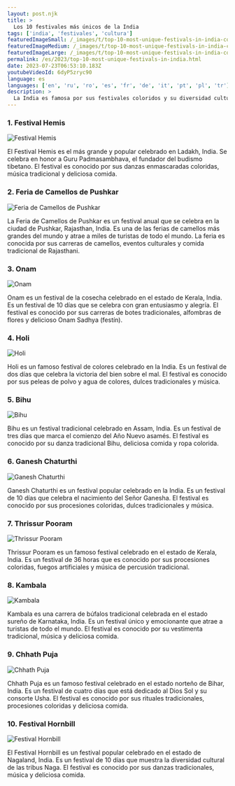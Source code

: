 ```yaml
---
layout: post.njk
title: >
  Los 10 festivales más únicos de la India
tags: ['india', 'festivales', 'cultura']
featuredImageSmall: /_images/t/top-10-most-unique-festivals-in-india-cover-es-small.webp
featuredImageMedium: /_images/t/top-10-most-unique-festivals-in-india-cover-es-medium.webp
featuredImageLarge: /_images/t/top-10-most-unique-festivals-in-india-cover-es-large.webp
permalink: /es/2023/top-10-most-unique-festivals-in-india.html
date: 2023-07-23T06:53:10.183Z
youtubeVideoId: 6dyP5zryc90
language: es
languages: ['en', 'ru', 'ro', 'es', 'fr', 'de', 'it', 'pt', 'pl', 'tr']
description: >
  La India es famosa por sus festivales coloridos y su diversidad cultural. Aquí están los 10 festivales más únicos celebrados en la India que quizás no hayas escuchado antes.
---
```


### 1. Festival Hemis

![Festival Hemis](/_images/f/ff7dc96d68315984c9362305faae4c0c-medium.webp)

El Festival Hemis es el más grande y popular celebrado en Ladakh, India. Se celebra en honor a Guru Padmasambhava, el fundador del budismo tibetano. El festival es conocido por sus danzas enmascaradas coloridas, música tradicional y deliciosa comida.

### 2. Feria de Camellos de Pushkar

![Feria de Camellos de Pushkar](/_images/5/5b17ac2b9f8a251692d842c555e64886-medium.webp)

La Feria de Camellos de Pushkar es un festival anual que se celebra en la ciudad de Pushkar, Rajasthan, India. Es una de las ferias de camellos más grandes del mundo y atrae a miles de turistas de todo el mundo. La feria es conocida por sus carreras de camellos, eventos culturales y comida tradicional de Rajasthani.

### 3. Onam

![Onam](/_images/b/bfe8dbb29b197505cab1838afee2d1a4-medium.webp)

Onam es un festival de la cosecha celebrado en el estado de Kerala, India. Es un festival de 10 días que se celebra con gran entusiasmo y alegría. El festival es conocido por sus carreras de botes tradicionales, alfombras de flores y delicioso Onam Sadhya (festín).

### 4. Holi

![Holi](/_images/a/a73ac67536d54f7f3eb85969c3646aa9-medium.webp)

Holi es un famoso festival de colores celebrado en la India. Es un festival de dos días que celebra la victoria del bien sobre el mal. El festival es conocido por sus peleas de polvo y agua de colores, dulces tradicionales y música.

### 5. Bihu

![Bihu](/_images/f/f59e5380e481a527fac90072e75d4ea9-medium.webp)

Bihu es un festival tradicional celebrado en Assam, India. Es un festival de tres días que marca el comienzo del Año Nuevo asamés. El festival es conocido por su danza tradicional Bihu, deliciosa comida y ropa colorida.

### 6. Ganesh Chaturthi

![Ganesh Chaturthi](/_images/6/6967cf2ffd4d8527693b3342dfed2aab-medium.webp)

Ganesh Chaturthi es un festival popular celebrado en la India. Es un festival de 10 días que celebra el nacimiento del Señor Ganesha. El festival es conocido por sus procesiones coloridas, dulces tradicionales y música.

### 7. Thrissur Pooram

![Thrissur Pooram](/_images/4/4cb5ca0acf53879ccf7987046e916290-medium.webp)

Thrissur Pooram es un famoso festival celebrado en el estado de Kerala, India. Es un festival de 36 horas que es conocido por sus procesiones coloridas, fuegos artificiales y música de percusión tradicional.

### 8. Kambala

![Kambala](/_images/a/af5fbb20af1d867882fb9bccbfcba80d-medium.webp)

Kambala es una carrera de búfalos tradicional celebrada en el estado sureño de Karnataka, India. Es un festival único y emocionante que atrae a turistas de todo el mundo. El festival es conocido por su vestimenta tradicional, música y deliciosa comida.

### 9. Chhath Puja

![Chhath Puja](/_images/b/bdd9e3586a7785ac93b4e4bc549749ad-medium.webp)

Chhath Puja es un famoso festival celebrado en el estado norteño de Bihar, India. Es un festival de cuatro días que está dedicado al Dios Sol y su consorte Usha. El festival es conocido por sus rituales tradicionales, procesiones coloridas y deliciosa comida.

### 10. Festival Hornbill

![Festival Hornbill](/_images/e/ecb0790727309dfc3dc952f64eb0a096-medium.webp)

El Festival Hornbill es un festival popular celebrado en el estado de Nagaland, India. Es un festival de 10 días que muestra la diversidad cultural de las tribus Naga. El festival es conocido por sus danzas tradicionales, música y deliciosa comida.

